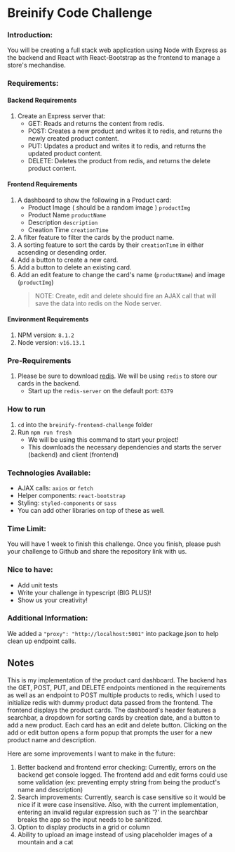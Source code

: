 # Breinify Code Challenge

### Introduction:

You will be creating a full stack web application using Node with Express as the backend and React with React-Bootstrap as the frontend to manage a store's mechandise.

### Requirements:

#### Backend Requirements

1. Create an Express server that:
    - GET: Reads and returns the content from redis.
    - POST: Creates a new product and writes it to redis, and returns the newly created product content.
    - PUT: Updates a product and writes it to redis, and returns the updated product content.
    - DELETE: Deletes the product from redis, and returns the delete product content.

#### Frontend Requirements

1. A dashboard to show the following in a Product card:
    - Product Image ( should be a random image ) `productImg`
    - Product Name `productName`
    - Description `description`
    - Creation Time `creationTime`
2. A filter feature to filter the cards by the product name.
3. A sorting feature to sort the cards by their `creationTime` in either acsending or desending order.
4. Add a button to create a new card.
5. Add a button to delete an existing card.
6. Add an edit feature to change the card's name (`productName`) and image (`productImg`)
    > NOTE: Create, edit and delete should fire an AJAX call that will save the data into redis on the Node server.

#### Environment Requirements
1. NPM version: `8.1.2`
2. Node version: `v16.13.1`

### Pre-Requirements

1. Please be sure to download [redis](https://download.redis.io/releases/redis-5.0.14.tar.gz). We will be using `redis` to store our cards in the backend.
    - Start up the `redis-server` on the default port: `6379`

### How to run
1. `cd` into the `breinify-frontend-challenge` folder
2. Run `npm run fresh` 
    - We will be using this command to start your project!
    - This downloads the necessary dependencies and starts the server (backend) and client (frontend)

### Technologies Available:

-   AJAX calls: `axios` or `fetch`
-   Helper components: `react-bootstrap`
-   Styling: `styled-components` or `sass`
-   You can add other libraries on top of these as well.

### Time Limit:

You will have 1 week to finish this challenge. Once you finish, please push your challenge to Github and share the repository link with us.

### Nice to have:

* Add unit tests
* Write your challenge in typescript (BIG PLUS)!
* Show us your creativity! 

### Additional Information:

We added a `"proxy": "http://localhost:5001"` into package.json to help clean up endpoint calls.

## Notes
This is my implementation of the product card dashboard. The backend has the GET, POST, PUT, and DELETE endpoints mentioned in the requirements
as well as an endpoint to POST multiple products to redis, which I used to initialize redis with dummy product data passed from the frontend.
The frontend displays the product cards. The dashboard's header features a searchbar, a dropdown for sorting cards by creation date, and a button to add a new product. Each card has an edit and delete button. Clicking on the add or edit button opens a form popup that prompts the user for a new product name and description.

Here are some improvements I want to make in the future:
1. Better backend and frontend error checking: Currently, errors on the backend get console logged. The frontend add and edit forms could use some validation (ex: preventing empty string from being the product's name and description)
2. Search improvements: Currently, search is case sensitive so it would be nice if it were case insensitive. Also, with the current implementation, entering an invalid regular expression such as '?' in the searchbar breaks the app so the input needs to be sanitized.
3. Option to display products in a grid or column
4. Ability to upload an image instead of using placeholder images of a mountain and a cat